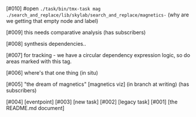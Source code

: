 [#010] #open `./task/bin/tmx-task mag ./search_and_replace/lib/skylab/search_and_replace/magnetics-`
             (why are we getting that empty node and label)

[#009]       this needs comparative analysis (has subscribers)

[#008]       synthesis dependencies..

[#007]       for tracking - we have a circular dependency expression
             logic, so do areas marked with this tag.

[#006]       where's that one thing (in situ)

[#005]       "the dream of magnetics"
             [magnetics viz]  (in branch at writing) (has subscribers)

[#004]       [eventpoint]
[#003]       [new task]
[#002]       [legacy task]
[#001]       [the README.md document]
